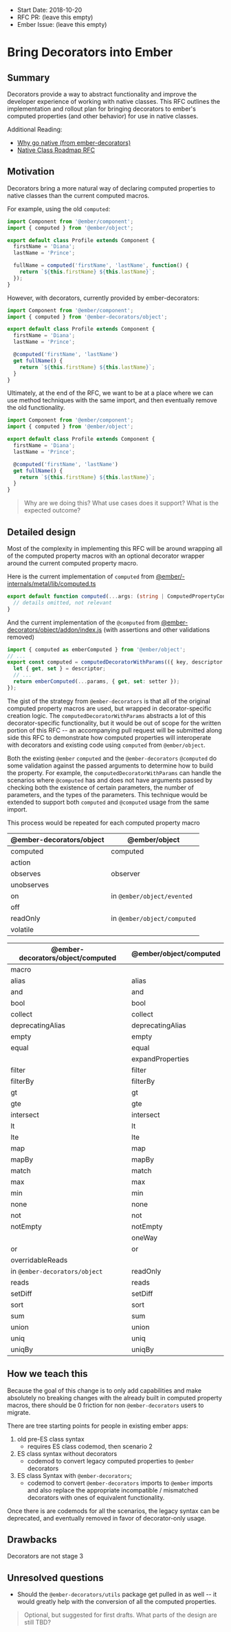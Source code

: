 - Start Date: 2018-10-20
- RFC PR: (leave this empty)
- Ember Issue: (leave this empty)

# Bring Decorators into Ember

## Summary

Decorators provide a way to abstract functionality and improve the developer experience of working with native classes.  This RFC outlines the implementation and rollout plan for bringing decorators to ember's computed properties (and other behavior) for use in native classes.

Additional Reading:

 - [Why go native (from ember-decorators)](https://ember-decorators.github.io/ember-decorators/docs/why-go-native)
 - [Native Class Roadmap RFC](https://github.com/pzuraq/emberjs-rfcs/blob/b47e7f9ec4f02c7d27d50de64691130e7d22747d/text/0000-native-class-roadmap.md)

## Motivation

Decorators bring a more natural way of declaring computed properties to native classes than the current computed macros.

For example, using the old `computed`:

```ts
import Component from '@ember/component';
import { computed } from '@ember/object';

export default class Profile extends Component {
  firstName = 'Diana';
  lastName = 'Prince';

  fullName = computed('firstName', 'lastName', function() {
    return `${this.firstName} ${this.lastName}`;
  });
}
```

However, with decorators, currently provided by ember-decorators:

```ts
import Component from '@ember/component';
import { computed } from '@ember-decorators/object';

export default class Profile extends Component {
  firstName = 'Diana';
  lastName = 'Prince';

  @computed('firstName', 'lastName')
  get fullName() {
    return `${this.firstName} ${this.lastName}`;
  }
}
```

Ultimately, at the end of the RFC, we want to be at a place where we can use method techniques with the same import, and then eventually remove the old functionality.

```ts
import Component from '@ember/component';
import { computed } from '@ember/object';

export default class Profile extends Component {
  firstName = 'Diana';
  lastName = 'Prince';

  @computed('firstName', 'lastName')
  get fullName() {
    return `${this.firstName} ${this.lastName}`;
  }
}
```


> Why are we doing this? What use cases does it support? What is the expected
outcome?

## Detailed design

Most of the complexity in implementing this RFC will be around wrapping all of the computed property macros with an optional decorator wrapper around the current computed property macro.

Here is the current implementation of `computed` from [@ember/-internals/metal/lib/computed.ts](https://github.com/emberjs/ember.js/blob/be9552f29a329f3b98f1651a075a49f3ed2c92c6/packages/%40ember/-internals/metal/lib/computed.ts#L612)
```ts
export default function computed(...args: (string | ComputedPropertyConfig)[]): ComputedProperty {
  // details omitted, not relevant
}
```

And the current implementation of the `@computed` from [@ember-decorators/object/addon/index.js](https://github.com/ember-decorators/ember-decorators/blob/master/packages/object/addon/index.js#L101) (with assertions and other validations removed)

```ts
import { computed as emberComputed } from '@ember/object';
// ...
export const computed = computedDecoratorWithParams(({ key, descriptor }, params) => {
  let { get, set } = descriptor;
  // ...
  return emberComputed(...params, { get, set: setter });
});
```

The gist of the strategy from `@ember-decorators` is that all of the original computed property  macros are used, but wrapped in decorator-specific creation logic. The `computedDecoratorWithParams` abstracts a lot of this decorator-specific functionality, but it would be out of scope for the written portion of this RFC -- an accompanying pull request will be submitted along side this RFC to demonstrate how computed properties will interoperate with decorators and existing code using `computed` from `@ember/object`.

Both the existing `@ember` `computed` and the `@ember-decorators` `@computed` do some validation against the passed arguments to determine how to build the property. For example, the `computedDecoratorWithParams` can handle the scenarios where `@computed` has and does not have arguments passed by checking both the existence of certain parameters, the number of parameters, and the types of the parameters. This technique would be extended to support both `computed` and `@computed` usage from the same import.

This process would be repeated for each computed property macro

| @ember-decorators/object | @ember/object |
| --- | --- |
| computed | computed |
| action |  |
| observes | observer |
| unobserves |  |
| on | in `@ember/object/evented` |
| off |  |
| readOnly | in `@ember/object/computed` |
| volatile |  |

| @ember-decorators/object/computed | @ember/object/computed |
| --- | --- |
| macro | |
| alias | alias |
| and | and |
| bool | bool |
| collect | collect |
| deprecatingAlias | deprecatingAlias |
| empty | empty |
| equal | equal |
|  | expandProperties |
| filter | filter |
| filterBy | filterBy |
| gt | gt |
| gte | gte |
| intersect | intersect |
| lt | lt |
| lte | lte |
| map | map |
| mapBy | mapBy |
| match | match |
| max | max |
| min | min |
| none | none |
| not | not |
| notEmpty | notEmpty |
| | oneWay |
| or | or |
| overridableReads | |
| in `@ember-decorators/object` | readOnly |
| reads | reads |
| setDiff | setDiff |
| sort | sort |
| sum | sum |
| union | union|
| uniq | uniq |
| uniqBy | uniqBy |


## How we teach this

Because the goal of this change is to only add capabilities and make absolutely no breaking changes with the already built in computed property macros, there should be 0 friction for non `@ember-decorators` users to migrate.

There are tree starting points for people in existing ember apps:
 1. old pre-ES class syntax
    - requires ES class codemod, then scenario 2
 2. ES class syntax without decorators
    - codemod to convert legacy computed properties to `@ember` decorators
 3. ES class Syntax with `@ember-decorators`;
    - codemod to convert `@ember-decorators` imports to `@ember` imports and also replace the appropriate incompatible / mismatched decorators with ones of equivalent functionality.


Once there is are codemods for all the scenarios, the legacy syntax can be deprecated, and eventually removed in favor of decorator-only usage.

## Drawbacks

Decorators are not stage 3

## Unresolved questions

- Should the `@ember-decorators/utils` package get pulled in as well -- it would greatly help with the conversion of all the computed properties.
> Optional, but suggested for first drafts. What parts of the design are still
TBD?
